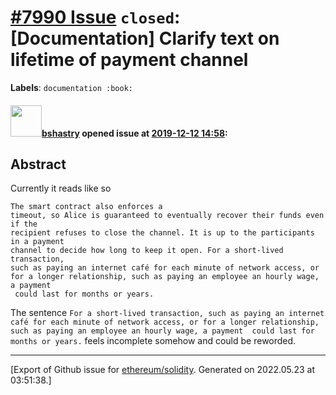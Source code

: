 # [\#7990 Issue](https://github.com/ethereum/solidity/issues/7990) `closed`: [Documentation] Clarify text on lifetime of payment channel
**Labels**: `documentation :book:`


#### <img src="https://avatars.githubusercontent.com/u/2388185?v=4" width="50">[bshastry](https://github.com/bshastry) opened issue at [2019-12-12 14:58](https://github.com/ethereum/solidity/issues/7990):

## Abstract

Currently it reads like so
```
The smart contract also enforces a
timeout, so Alice is guaranteed to eventually recover their funds even if the
recipient refuses to close the channel. It is up to the participants in a payment
channel to decide how long to keep it open. For a short-lived transaction,
such as paying an internet café for each minute of network access, or for a longer relationship, such as paying an employee an hourly wage, a payment
￼could last for months or years.
```

The sentence ```For a short-lived transaction,
such as paying an internet café for each minute of network access, or for a longer relationship, such as paying an employee an hourly wage, a payment
￼could last for months or years.``` feels incomplete somehow and could be reworded.




-------------------------------------------------------------------------------



[Export of Github issue for [ethereum/solidity](https://github.com/ethereum/solidity). Generated on 2022.05.23 at 03:51:38.]
